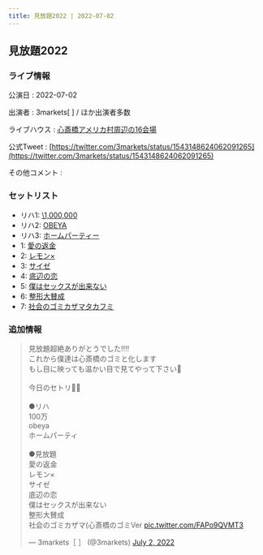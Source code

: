 ```yaml
---
title: 見放題2022 | 2022-07-02
---
```

## 見放題2022

### ライブ情報

公演日
:    2022-07-02

出演者
:    3markets[ ] / ほか出演者多数

ライブハウス
:    [心斎橋アメリカ村周辺の16会場](livehouse033.html)

公式Tweet
:    [https://twitter.com/3markets/status/1543148624062091265](https://twitter.com/3markets/status/1543148624062091265)

その他コメント
:    

### セットリスト

*  リハ1: [\1,000,000](song022.html)
*  リハ2: [OBEYA](song021.html)
*  リハ3: [ホームパーティー](song011.html)
*  1: [愛の返金](song012.html)
*  2: [レモン×](song003.html)
*  3: [サイゼ](song004.html)
*  4: [底辺の恋](song008.html)
*  5: [僕はセックスが出来ない](song006.html)
*  6: [整形大賛成](song005.html)
*  7: [社会のゴミカザマタカフミ](song002.html)


### 追加情報



<blockquote class="twitter-tweet"><p lang="ja" dir="ltr">見放題超絶ありがとうでした‼️‼️<br>これから僕達は心斎橋のゴミと化します<br>もし目に映っても温かい目で見てやって下さい🗿<br><br>今日のセトリ🚮🚮<br><br>●リハ<br>100万<br>obeya<br>ホームパーティ<br><br>●見放題<br>愛の返金<br>レモン×<br>サイゼ<br>底辺の恋<br>僕はセックスが出来ない<br>整形大賛成<br>社会のゴミカザマ(心斎橋のゴミVer <a href="https://t.co/FAPo9QVMT3">pic.twitter.com/FAPo9QVMT3</a></p>&mdash; 3markets［ ］ (@3markets) <a href="https://twitter.com/3markets/status/1543148624062091265?ref_src=twsrc%5Etfw">July 2, 2022</a></blockquote>
<script async src="https://platform.twitter.com/widgets.js" charset="utf-8"></script>


